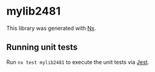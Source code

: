 # mylib2481

This library was generated with [Nx](https://nx.dev).

## Running unit tests

Run `nx test mylib2481` to execute the unit tests via [Jest](https://jestjs.io).
